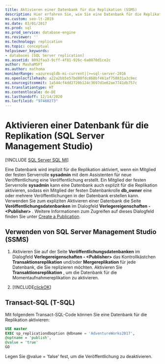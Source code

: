 ```yaml
---
title: Aktivieren einer Datenbank für die Replikation (SSMS)
description: Hier erfahren Sie, wie Sie eine Datenbank für die Replikation mithilfe von SQL Server Management Studio (SSMS) oder Transact-SQL (T-SQL) aktivieren.
ms.custom: seo-lt-2019
ms.date: 03/01/2017
ms.prod: sql
ms.prod_service: database-engine
ms.reviewer: ''
ms.technology: replication
ms.topic: conceptual
helpviewer_keywords:
- databases [SQL Server replication]
ms.assetid: 8092faa3-9cff-4f81-926c-6a0070d1ce2c
author: MashaMSFT
ms.author: mathoma
monikerRange: =azuresqldb-mi-current||>=sql-server-2016
ms.openlocfilehash: a22a2bb5e57bd80fdc868bf461af758831a3c9ec
ms.sourcegitcommit: 1a544cf4dd2720b124c3697d1e62ae7741db757c
ms.translationtype: HT
ms.contentlocale: de-DE
ms.lasthandoff: 12/14/2020
ms.locfileid: "97460273"
---
```

# <a name="enable-a-database-for-replication-sql-server-management-studio"></a>Aktivieren einer Datenbank für die Replikation (SQL Server Management Studio)
[!INCLUDE [SQL Server SQL MI](../../includes/applies-to-version/sql-asdbmi.md)]
  
Eine Datenbank wird implizit für die Replikation aktiviert, wenn ein Mitglied der festen Serverrolle **sysadmin** mit dem Assistenten für neue Veröffentlichung eine Veröffentlichung erstellt. Ein Mitglied der festen Serverrolle **sysadmin** kann eine Datenbank auch explizit für die Replikation aktivieren, sodass ein Mitglied der festen Datenbankrolle **db_owner** eine oder mehrere Veröffentlichungen in der Datenbank erstellen kann. Verwenden Sie zum expliziten Aktivieren einer Datenbank die Seite **Veröffentlichungsdatenbanken** im Dialogfeld **Verlegereigenschaften - \<Publisher>** . Weitere Informationen zum Zugreifen auf dieses Dialogfeld finden Sie unter [Create a Publication](../../relational-databases/replication/publish/create-a-publication.md).  
  
## <a name="using-sql-server-management-studio-ssms"></a>Verwenden von SQL Server Management Studio (SSMS)
  
1.  Aktivieren Sie auf der Seite **Veröffentlichungsdatenbanken** im Dialogfeld **Verlegereigenschaften - \<Publisher>** das Kontrollkästchen **Transaktionsreplikation** und/oder **Mergereplikation** für jede Datenbank, die Sie replizieren möchten. Aktivieren Sie **Transaktionsreplikation** , um die Datenbank für die Momentaufnahmereplikation zu aktivieren.  
  
2.  [!INCLUDE[clickOK](../../includes/clickok-md.md)]  
  
  
## <a name="using-transact-sql-t-sql"></a>Transact-SQL (T-SQL)
Mit folgendem Transact-SQL-Code können Sie eine Datenbank für die Replikation aktivieren: 

```sql
USE master
EXEC sp_replicationdboption @dbname = 'AdventureWorks2017',
@optname = 'publish',
@value = 'true'
GO
```

Legen Sie @value = 'false' fest, um die Veröffentlichung zu deaktivieren. 
